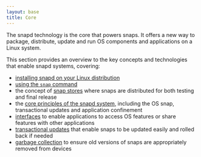 ```yaml
---
layout: base
title: Core
---
```


The snapd technology is the core that powers snaps. It offers a new way to package, distribute, update and run OS components and applications on a Linux system.

This section provides an overview to the key concepts and technologies that enable snapd systems, covering:

- [installing snapd on your Linux distribution](/core/install)
- [using the `snap` command](/core/usage)
- the concept of [snap stores](/core/store) where snaps are distributed for both testing and final release
- the [core principles of the snapd system](/core/snapd), including the OS snap, transactional updates and application confinement
- [interfaces](/core/interfaces) to enable applications to access OS features or share features with other applications
- [transactional updates](/core/updates) that enable snaps to be updated easily and rolled back if needed
- [garbage collection](/core/versions) to ensure old versions of snaps are appropriately removed from devices
